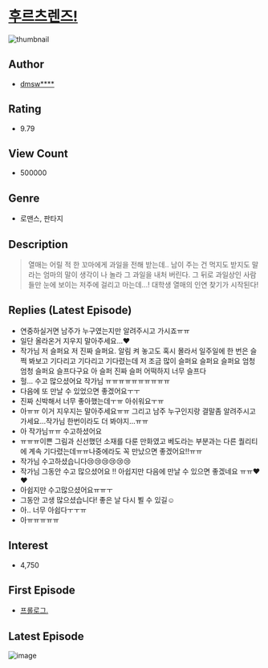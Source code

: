 # [후르츠렌즈!](https://comic.naver.com/bestChallenge/list?titleId=734945)
![thumbnail](https://image-comic.pstatic.net/user_contents_data/challenge_comic/2019/10/02/323060/thumbnail_202x1640acf7a76_2d75_4340_8925_339139f5e7d5_00001661.JPEG)

## Author
- [dmsw****](https://comic.naver.com/artistTitle?id=323060)

## Rating
- 9.79

## View Count
- 500000

## Genre
- 로맨스, 판타지

## Description
> 열매는 어릴 적 한 꼬마에게 과일을 전해 받는데.. 남이 주는 건 먹지도 받지도 말라는 엄마의 말이 생각이 나 놀라 그 과일을 내처 버린다. 그 뒤로 과일상인 사람들만 눈에 보이는 저주에 걸리고 마는데...! 대학생 열매의 인연 찾기가 시작된다!

## Replies (Latest Episode)
- 연중하실거면 남주가 누구였는지만 알려주시고 가시죠ㅠㅠ
- 일단 올라온거 지우지 말아주세요...❤️
- 작가님 저 슬퍼요 저 진짜 슬퍼요. 알림 켜 놓고도 혹시 몰라서 일주일에 한 번은 슬쩍 봐보고 기다리고 기다리고 기다렸는데 저 조금 많이 슬퍼요 슬퍼요 슬퍼요 엄청 엄청 슬퍼요 슬프다구요 아 슬퍼 진짜 슬퍼 어떡하지 너무 슬프다
- 헐... 수고 많으셨어요 작가님 ㅠㅠㅠㅠㅠㅠㅠㅠㅠㅠ
- 다음에 또 만날 수 있었으면 좋겠어요ㅜㅜ
- 진짜 신박해서 너무 좋아했는데ㅜㅠ 아쉬워요ㅜㅠ
- 아ㅠㅠ 이거 지우지는 말아주세요ㅠㅠ 그리고 남주 누구인지랑 결말좀 알려주시고 가세요...작가님 한번이라도 더 봐야지...ㅠㅠ
- 아 작가님ㅠㅠ 수고하셨어요
- ㅠㅠㅠ이쁜 그림과 신선했던 소재를 다룬 만화였고 베도라는 부분과는 다른 퀄리티에 계속 기다렸는데ㅠㅠ나중에라도 꼭 만났으면 좋겠어요!!ㅠㅠ
- 작가님 수고하셨습니다😢😢😢😢😢😢
- 작가님 그동안 수고 많으셨어요 !! 아쉽지만 다음에 만날 수 있으면 좋겠네요 ㅠㅠ❤❤
- 아쉽지만 수고많으셨어요ㅠㅠㅜ
- 그동안 고생 많으셨습니다! 좋은 날 다시 뵐 수 있길☺️
- 아.. 너무 아쉽다ㅜㅜㅠ
- 아ㅠㅠㅠㅠㅠ

## Interest
- 4,750

## First Episode
- [프롤로그.](https://comic.naver.com/bestChallenge/detail?titleId=734945&no=1)

## Latest Episode
![image](https://image-comic.pstatic.net/user_contents_data/challenge_comic/2020/11/13/323060/upload_3472329422364749925.jpeg)
